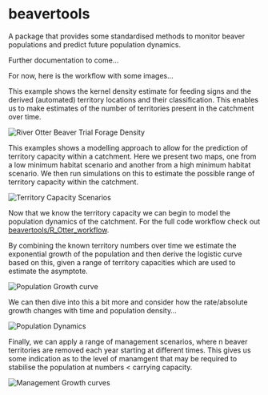 
# beavertools

A package that provides some standardised methods to monitor beaver
populations and predict future population dynamics.

Further documentation to come…

For now, here is the workflow with some images…

This example shows the kernel density estimate for feeding signs and the
derived (automated) territory locations and their classification. This
enables us to make estimates of the number of territories present in the
catchment over time.

![River Otter Beaver Trial Forage
Density](man/figures/Otter_comb_test1.gif)

This examples shows a modelling approach to allow for the prediction of
territory capacity within a catchment. Here we present two maps, one
from a low minimum habitat scenario and another from a high minimum
habitat scenario. We then run simulations on this to estimate the
possible range of territory capacity within the catchment.

![Territory Capacity
Scenarios](R_Otter_workflow/2_Territory_simulations/plots/Lower_Upper_Capacity_maps.jpg)

Now that we know the territory capacity we can begin to model the
population dynamics of the catchment. For the full code workflow check
out [beavertools/R\_Otter\_workflow](R_Otter_workflow).

By combining the known territory numbers over time we estimate the
exponential growth of the population and then derive the logistic curve
based on this, given a range of territory capacities which are used to
estimate the asymptote.

![Population Growth
curve](R_Otter_workflow/3_Pop_expansion_predictions/plots/TerritoryPredictionc.png)

We can then dive into this a bit more and consider how the rate/absolute
growth changes with time and population density…

![Population
Dynamics](R_Otter_workflow/3_Pop_expansion_predictions/plots/TerritoryDynamics.png)

Finally, we can apply a range of management scenarios, where n beaver
territories are removed each year starting at different times. This
gives us some indication as to the level of manamgent that may be
required to stabilise the population at numbers \< carrying capacity.

![Management Growth
curves](R_Otter_workflow/3_Pop_expansion_predictions/plots/MgmtDynamics.png)
